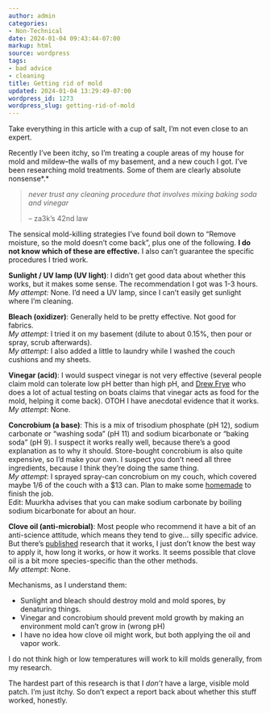 ```yaml
---
author: admin
categories:
- Non-Technical
date: 2024-01-04 09:43:44-07:00
markup: html
source: wordpress
tags:
- bad advice
- cleaning
title: Getting rid of mold
updated: 2024-01-04 13:29:49-07:00
wordpress_id: 1273
wordpress_slug: getting-rid-of-mold
---
```

Take everything in this article with a cup of salt, I’m not even close to an expert.

Recently I’ve been itchy, so I’m treating a couple areas of my house for mold and mildew–the walls of my basement, and a new couch I got. I’ve been researching mold treatments. Some of them are clearly absolute nonsense*.*

> *never trust any cleaning procedure that involves mixing baking soda and vinegar*
> 
> – za3k’s 42nd law

The sensical mold-killing strategies I’ve found boil down to “Remove moisture, so the mold doesn’t come back”, plus one of the following. **I do not know which of these are effective.** I also can’t guarantee the specific procedures I tried work.

**Sunlight / UV lamp (UV light)**: I didn’t get good data about whether this works, but it makes some sense. The recommendation I got was 1-3 hours.  
*My attempt:* None. I’d need a UV lamp, since I can’t easily get sunlight where I’m cleaning.

**Bleach (oxidizer)**: Generally held to be pretty effective. Not good for fabrics.  
*My attempt:* I tried it on my basement (dilute to about 0.15%, then pour or spray, scrub afterwards).  
*My attempt:* I also added a little to laundry while I washed the couch cushions and my sheets.

**Vinegar (acid)**: I would suspect vinegar is not very effective (several people claim mold can tolerate low pH better than high pH, and [Drew Frye][1] who does a lot of actual testing on boats claims that vinegar acts as food for the mold, helping it come back). OTOH I have anecdotal evidence that it works.  
*My attempt*: None.

**Concrobium (a base)**: This is a mix of trisodium phosphate (pH 12), sodium carbonate or “washing soda” (pH 11) and sodium bicarbonate or “baking soda” (pH 9). I suspect it works really well, because there’s a good explanation as to why it should. Store-bought concrobium is also quite expensive, so I’d make your own. I suspect you don’t need all three ingredients, because I think they’re doing the same thing.  
*My attempt*: I sprayed spray-can concrobium on my couch, which covered maybe 1/6 of the couch with a $13 can. Plan to make some [homemade][2] to finish the job.  
Edit: Muurkha advises that you can make sodium carbonate by boiling sodium bicarbonate for about an hour.

**Clove oil (anti-microbial)**: Most people who recommend it have a bit of an anti-science attitude, which means they tend to give… silly specific advice. But there’s [published][3] research that it works, I just don’t know the best way to apply it, how long it works, or how it works. It seems possible that clove oil is a bit more species-specific than the other methods.  
*My attempt*: None.

Mechanisms, as I understand them:

-   Sunlight and bleach should destroy mold and mold spores, by denaturing things.
-   Vinegar and concrobium should prevent mold growth by making an environment mold can’t grow in (wrong pH)
-   I have no idea how clove oil might work, but both applying the oil and vapor work.

I do not think high or low temperatures will work to kill molds generally, from my research.

The hardest part of this research is that I *don’t* have a large, visible mold patch. I’m just itchy. So don’t expect a report back about whether this stuff worked, honestly.

[1]: https://sail-delmarva.blogspot.com/
[2]: https://sail-delmarva.blogspot.com/2016/12/mildew-treatment-for-pennies.html
[3]: https://www.ncbi.nlm.nih.gov/pmc/articles/PMC3763181/
